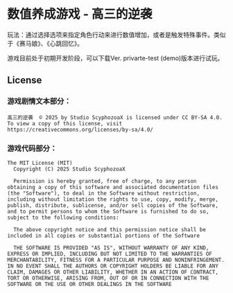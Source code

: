 # 数值养成游戏 - 高三的逆袭

玩法：通过选择选项来指定角色行动来进行数值增加，或者是触发特殊事件。类似于《赛马娘》、《心跳回忆》。

游戏目前处于初期开发阶段，可以下载Ver. privarte-test (demo)版本进行试玩。

## License

### 游戏剧情文本部分：
    高三的逆袭  © 2025 by Studio ScyphozoaX is licensed under CC BY-SA 4.0. To view a copy of this license, visit https://creativecommons.org/licenses/by-sa/4.0/

### 游戏代码部分：
    The MIT License (MIT)
      Copyright (C) 2025 Studio ScyphozoaX

      Permission is hereby granted, free of charge, to any person obtaining a copy of this software and associated documentation files (the "Software"), to deal in the Software without restriction, including without limitation the rights to use, copy, modify, merge, publish, distribute, sublicense, and/or sell copies of the Software, and to permit persons to whom the Software is furnished to do so, subject to the following conditions:

      The above copyright notice and this permission notice shall be included in all copies or substantial portions of the Software

      THE SOFTWARE IS PROVIDED "AS IS", WITHOUT WARRANTY OF ANY KIND, EXPRESS OR IMPLIED, INCLUDING BUT NOT LIMITED TO THE WARRANTIES OF MERCHANTABILITY, FITNESS FOR A PARTICULAR PURPOSE AND NONINFRINGEMENT. IN NO EVENT SHALL THE AUTHORS OR COPYRIGHT HOLDERS BE LIABLE FOR ANY CLAIM, DAMAGES OR OTHER LIABILITY, WHETHER IN AN ACTION OF CONTRACT, TORT OR OTHERWISE, ARISING FROM, OUT OF OR IN CONNECTION WITH THE SOFTWARE OR THE USE OR OTHER DEALINGS IN THE SOFTWARE
